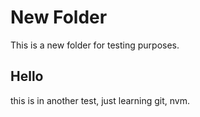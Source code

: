 # New Folder

This is a new folder for testing purposes.

## Hello

this is in another test, just learning git, nvm.